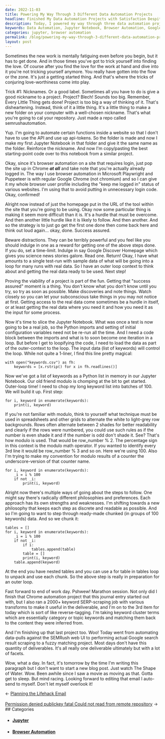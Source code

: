 ```yaml
---
date: 2022-11-03
title: Powering My Way Through 3 Different Data Automation Projects
headline: Finished My Data Automation Projects with Satisfaction Despite Mental Fatigue
description: Today, I powered my way through three data automation projects, using tricks to make the work more enjoyable and browser automation to avoid extra steps. I sliced a Jupyter Notebook, loaded data, and used a modulo technique to chop a long keyword list into batches of 100. Despite feeling mentally fatigued, I finished the day with a sense of satisfaction. Read more to learn how I overcame hurdles and proved the viability of the project.
keywords: Data Automation, Jupyter Notebook, Browser Automation, Google Chrome, User Profile, SEMRush, SERP-Scraping, Keyword List, Modulo Technique, Fuzzy Matching
categories: jupyter, browser automation
permalink: /blog/powering-my-way-through-3-different-data-automation-projects/
layout: post
---
```



Sometimes the new work is mentally fatiguing even before you begin, but it has
to get done. And in those times you've got to trick yourself into finding the
love. Of course after you find the love for the work at hand and dive into it
you're not tricking yourself anymore. You really have gotten into the flow or
the zone. It's just a getting started thing. And that's where the tricks of
conjuring love-worthiness come into play.

Trick #1: Nicknames. Or a good label. Sometimes all you have to do is give a
good nickname to a project. Project? Blech! Sounds too big. Remember, Every
Little Thing gets done! Project is too big a way of thinking of it. That's
disheartening. Instead, think of it a little thing.  It's a little thing to
make a new folder on your computer with a well-chosen nickname. That's what
you're going to cal your repository. Just made a repo called semrushautomation.

Yup. I'm going to automate certain functions inside a website so that I don't
have to use the API and use up api-tokens. So the folder is made and now I make
my first Jupyter Notebook in that folder and give it the same name as the
folder. Reinforce the nickname. And now I'm copy/pasting the best
starting-point code over to this notebook from a similar project.

Okay, since it's browser automation on a site that requires login, just pop the
site up in Chrome ***at all*** and take note that you're actually already
logged in. The way I use browser automation in Microsoft Playwright and
Puppeteer is with regular Google Chrome (not chromium) and so I can give it my
whole browser user profile including the "keep me logged in" status of various
websites. I'm using that to avoid putting in unnecessary login code. Okay,
confirmed!

Alright now instead of just the homepage put in the URL of the tool within the
site that you're going to be using. Okay now some particular thing is making it
seem more difficult than it is. It's a hurdle that must be overcome. And then
another little hurdle like it is likely to follow. And then another. And so the
strategy is to just go get the first one done then come back here and think out
loud again... okay, done. Success assured.

Beware distractions. They can be terribly powerful and you feel like you should
indulge in one as a reward for getting one of the above steps done. If you do,
set a time-limit. Indulge in say Google Discover Homepage which gives you
science news stories galore. Read one. Return! Okay, I have what amounts to a
single test-run with sample data of what will be going into a loop for many
runs with real data. So I have an outer loop context to think about and getting
the real data ready to be used. Next step!

Proving the viability of a project is part of the fun. Getting that "success
assured" moment is a thing. You don't know what you don't know until you try,
so try as soon as possible. Make discoveries and note things. Watch closely so
you can let your subconscious take things in you may not notice at first.
Getting access to the real data come sometimes be a hurdle in itself, or at
least getting the real data where you need it and how you need it as the input
for some process.

Now it's time to slice the Jupyter Notebook. What was once a test is now going
to be a real job, so the Python imports and setting of initial configuration
variables need not be re-run all the time. And I need a code block between the
imports and what is to soon become one iteration in a loop. But before I get to
loopifying the code, I need to load the data as part of the outer-context to
the loop. The input data (list of keywords) will control the loop. While not
quite a 1-liner, I find this line pretty magical:

    with open("keywords.csv") as fh:
        keywords = [x.rstrip() for x in fh.readlines()]

Now we've got a list of keywords as a Python list in memory in our Jupyter
Notebook. Our old friend modulo is chomping at the bit to get started.
Outer-loop time! I need to chop my long keyword list into batches of 100. We
will build it up. First step:

    for i, keyword in enumerate(keywords):
        print(i, keyword)

If you're not familiar with modulo, think to yourself what technique must be
used in spreadsheets and other grids to alternate the white to light-grey row
backgrounds. Rows often alternate between 2 shades for better readability and
clearly if the rows were numbered, you could use such rules as if the number is
even shade it and if the number is odd don't shade it. See? That's how modulo
is used. That would be row_number % 2. The percentage sign in this context is
the modulo math operator. If you wanted to identify every 3rd line it would be
row_number % 3 and so on. Here we're using 100. Also I'm trying to make my
convention for modulo results of a counter the underscore-version of that
counter name.

    for i, keyword in enumerate(keywords):
        _i = i % 100
        if not _i:
            print(i, keyword)

Alright now there's multiple ways of going about the steps to follow. One might
say there's radically different philosophies and preferences. Each approach has
its own strengths and weaknesses. I'm shifting towards a new philosophy that
keeps each step as discrete and readable as possible. And so I'm going to want
to step through ready-made chunked (in groups of 100 keywords) data. And so we
chunk it:

    tables = []
    for i, keyword in enumerate(keywords):
        _i = i % 100
        if not _i:
            if i:
                tables.append(table)
            table = []
            print(i, keyword)
        table.append(keyword)

At the end you have nested tables and you can use a for table in tables loop to
unpack and use each chunk. So the above step is really in preparation for an
outer loop.

Fast forward to end of work day. Pshwew! Marathon session. Not only did I
finish that Chrome automation project that this journal entry started out with,
but I also ran a 2000+ keyword SERP-scraping job with various transforms to
make it useful in the deliverable, and I'm on to the 3rd item for today which
is sort of like reverse-tagging. I'm taking keyword cluster terms which are
essentially category or topic keywords and matching them back to the content
they were inferred from.

And I'm finishing up that last project too. Woo! Today went from automating
data-pulls against the SEMRush web UI to performing actual Google search result
scraping to a fuzzy matching project. Most days don't have this quantity of
deliverables. It's all really one deliverable ultimately but with a lot of
facets.

Wow, what a day. In fact, it's tomorrow by the time I'm writing this paragraph
but I don't want to start a new blog post. Just watch The Shape of Water. Wow.
Been awhile since I saw a movie as moving as that. Gotta get to sleep. But mind
racing. Looking forward to editing that email I auto-send to myself. Don't let
myself overlook it!


<div class="arrow-links"><div class="post-nav-prev"><span class="arrow">&larr;&nbsp;</span><a href="/blog/planning-the-lifehack-email/">Planning the Lifehack Email</a></div> &nbsp; <div class="post-nav-next"><a href="/blog/permission-denied-publickey-fatal-could-not-read-from-remote-repository/">Permission denied publickey fatal Could not read from remote repository</a><span class="arrow">&nbsp;&rarr;</span></div></div>
## Categories

<ul>
<li><h4><a href='/jupyter/'>Jupyter</a></h4></li>
<li><h4><a href='/browser-automation/'>Browser Automation</a></h4></li></ul>